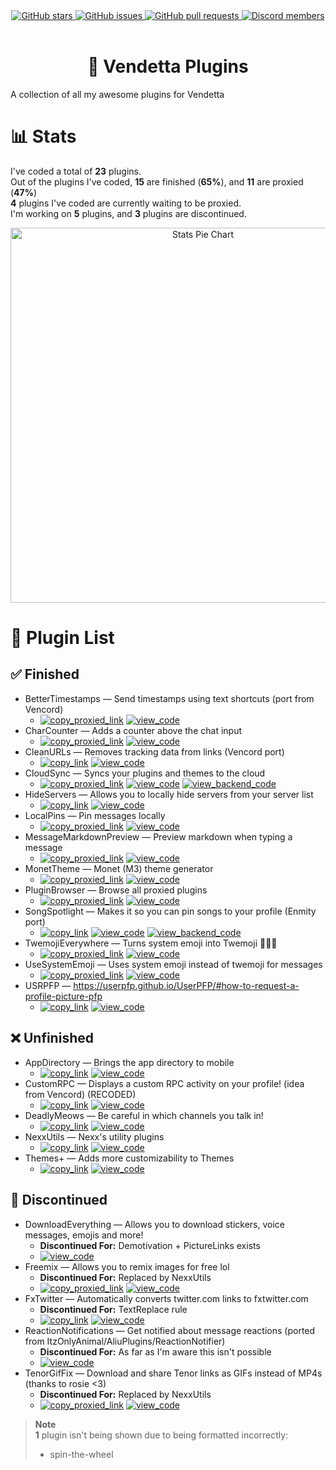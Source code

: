 <!--
	* This file was autogenerated
	* If you want to change anything, do so in the readmes.mjs file
	* https://github.com/nexpid/VendettaPlugins/edit/main/readmes.mjs
-->

<div align="center">
	<a href="https://github.com/nexpid/VendettaPlugins/stargazers">
		<img alt="GitHub stars" src="https://img.shields.io/github/stars/nexpid/VendettaPlugins?style=for-the-badge&color=b4befe&labelColor=1e1e2e&logo=starship&logoColor=fff">
	</a>
	<a href="https://github.com/nexpid/VendettaPlugins/issues">
		<img alt="GitHub issues" src="https://img.shields.io/github/issues/nexpid/VendettaPlugins?style=for-the-badge&color=74c7ec&labelColor=1e1e2e&logo=gitbook&logoColor=fff">
	</a>
	<a href="https://github.com/nexpid/VendettaPlugins/pulls">
		<img alt="GitHub pull requests" src="https://img.shields.io/github/issues-pr/nexpid/VendettaPlugins?style=for-the-badge&color=a6e3a1&labelColor=1e1e2e&logo=saucelabs&logoColor=fff">
	</a>
	<a href="https://discord.gg/n9QQ4XhhJP">
		<img alt="Discord members" src="https://img.shields.io/discord/1015931589865246730?style=for-the-badge&color=eba0ac&labelColor=1e1e2e&logo=discord&logoColor=fff">
	</a>
</div>
<br/>
<div align="center">
	<h1>🌙 Vendetta Plugins</h1>
</div>

A collection of all my awesome plugins for Vendetta

# 📊 Stats

I've coded a total of **23** plugins.  
Out of the plugins I've coded, **15** are finished (**65%**), and **11** are proxied (**47%**)  
**4** plugins I've coded are currently waiting to be proxied.  
I'm working on **5** plugins, and **3** plugins are discontinued.

<div align="center">
	<img alt="Stats Pie Chart" src="https://quickchart.io/chart?c=%7B%22type%22%3A%22doughnut%22%2C%22data%22%3A%7B%22labels%22%3A%5B%22Finished%22%2C%22Unfinished%22%2C%22Discontinued%22%5D%2C%22datasets%22%3A%5B%7B%22data%22%3A%5B15%2C5%2C3%5D%2C%22backgroundColor%22%3A%5B%22%23a6e3a1%22%2C%22%239399b2%22%2C%22%23f38ba8%22%5D%2C%22datalabels%22%3A%7B%22labels%22%3A%7B%22index%22%3A%7B%22color%22%3A%22%23FFF%22%2C%22font%22%3A%7B%22size%22%3A18%7D%2C%22align%22%3A%22end%22%2C%22anchor%22%3A%22end%22%2C%22formatter%22%3A(_%2C%20ctx)%20%3D%3E%20ctx.chart.data.labels%5Bctx.dataIndex%5D%7D%2C%22name%22%3A%7B%22color%22%3A%22%23222%22%2C%22backgroundColor%22%3A%22%23FFF%22%2C%22borderRadius%22%3A4%2C%22offset%22%3A0%2C%22padding%22%3A2%2C%22font%22%3A%7B%22size%22%3A16%7D%2C%22align%22%3A%22top%22%2C%22formatter%22%3A(val)%20%3D%3E%20%60%24%7BMath.floor((val%20%2F%2023)%20*%20100)%7D%25%60%7D%2C%22value%22%3A%7B%22color%22%3A%22%23FFF%22%2C%22font%22%3A%7B%22size%22%3A16%7D%2C%22padding%22%3A0%2C%22align%22%3A%22bottom%22%7D%7D%7D%7D%5D%7D%2C%22options%22%3A%7B%22legend%22%3A%7B%22display%22%3Afalse%7D%2C%22layout%22%3A%7B%22padding%22%3A%7B%22top%22%3A30%2C%22bottom%22%3A30%7D%7D%2C%22plugins%22%3A%7B%22datalabels%22%3A%7B%22display%22%3Atrue%7D%2C%22doughnutlabel%22%3A%7B%22color%22%3A%22%23FFF%22%2C%22labels%22%3A%5B%7B%22text%22%3A23%2C%22font%22%3A%7B%22size%22%3A20%2C%22weight%22%3A%22bold%22%7D%7D%2C%7B%22text%22%3A%22plugins%22%7D%5D%7D%7D%7D%7D" width=600 />
</div>

# 📃 Plugin List

## ✅ Finished

- BetterTimestamps — Send timestamps using text shortcuts (port from Vencord)
	- [<img alt="copy_proxied_link" src="https://img.shields.io/badge/copy_proxied_link-1e1e2e?style=for-the-badge" />](https://vd-plugins.github.io/proxy/vendetta.nexpid.xyz/better-timestamps) [<img alt="view_code" src="https://img.shields.io/badge/view_code-1e1e2e?style=for-the-badge" />](https://github.com/nexpid/VendettaPlugins/tree/main/plugins/better-timestamps)
- CharCounter — Adds a counter above the chat input
	- [<img alt="copy_proxied_link" src="https://img.shields.io/badge/copy_proxied_link-1e1e2e?style=for-the-badge" />](https://vd-plugins.github.io/proxy/vendetta.nexpid.xyz/char-counter) [<img alt="view_code" src="https://img.shields.io/badge/view_code-1e1e2e?style=for-the-badge" />](https://github.com/nexpid/VendettaPlugins/tree/main/plugins/char-counter)
- CleanURLs — Removes tracking data from links (Vencord port)
	- [<img alt="copy_link" src="https://img.shields.io/badge/copy_link-1e1e2e?style=for-the-badge" />](https://vendetta.nexpid.xyz/clean-urls) [<img alt="view_code" src="https://img.shields.io/badge/view_code-1e1e2e?style=for-the-badge" />](https://github.com/nexpid/VendettaPlugins/tree/main/plugins/clean-urls)
- CloudSync — Syncs your plugins and themes to the cloud
	- [<img alt="copy_proxied_link" src="https://img.shields.io/badge/copy_proxied_link-1e1e2e?style=for-the-badge" />](https://vd-plugins.github.io/proxy/vendetta.nexpid.xyz/cloud-sync) [<img alt="view_code" src="https://img.shields.io/badge/view_code-1e1e2e?style=for-the-badge" />](https://github.com/nexpid/VendettaPlugins/tree/main/plugins/cloud-sync) [<img alt="view_backend_code" src="https://img.shields.io/badge/view_backend_code-1e1e2e?style=for-the-badge" />](https://github.com/nexpid/VendettaCloudSync)
- HideServers — Allows you to locally hide servers from your server list
	- [<img alt="copy_link" src="https://img.shields.io/badge/copy_link-1e1e2e?style=for-the-badge" />](https://vendetta.nexpid.xyz/hide-servers) [<img alt="view_code" src="https://img.shields.io/badge/view_code-1e1e2e?style=for-the-badge" />](https://github.com/nexpid/VendettaPlugins/tree/main/plugins/hide-servers)
- LocalPins — Pin messages locally
	- [<img alt="copy_proxied_link" src="https://img.shields.io/badge/copy_proxied_link-1e1e2e?style=for-the-badge" />](https://vd-plugins.github.io/proxy/vendetta.nexpid.xyz/local-pins) [<img alt="view_code" src="https://img.shields.io/badge/view_code-1e1e2e?style=for-the-badge" />](https://github.com/nexpid/VendettaPlugins/tree/main/plugins/local-pins)
- MessageMarkdownPreview — Preview markdown when typing a message
	- [<img alt="copy_proxied_link" src="https://img.shields.io/badge/copy_proxied_link-1e1e2e?style=for-the-badge" />](https://vd-plugins.github.io/proxy/vendetta.nexpid.xyz/message-markdown-preview) [<img alt="view_code" src="https://img.shields.io/badge/view_code-1e1e2e?style=for-the-badge" />](https://github.com/nexpid/VendettaPlugins/tree/main/plugins/message-markdown-preview)
- MonetTheme — Monet (M3) theme generator
	- [<img alt="copy_proxied_link" src="https://img.shields.io/badge/copy_proxied_link-1e1e2e?style=for-the-badge" />](https://vd-plugins.github.io/proxy/vendetta.nexpid.xyz/monet-theme) [<img alt="view_code" src="https://img.shields.io/badge/view_code-1e1e2e?style=for-the-badge" />](https://github.com/nexpid/VendettaPlugins/tree/main/plugins/monet-theme)
- PluginBrowser — Browse all proxied plugins
	- [<img alt="copy_proxied_link" src="https://img.shields.io/badge/copy_proxied_link-1e1e2e?style=for-the-badge" />](https://vd-plugins.github.io/proxy/vendetta.nexpid.xyz/plugin-browser) [<img alt="view_code" src="https://img.shields.io/badge/view_code-1e1e2e?style=for-the-badge" />](https://github.com/nexpid/VendettaPlugins/tree/main/plugins/plugin-browser)
- SongSpotlight — Makes it so you can pin songs to your profile (Enmity port)
	- [<img alt="copy_link" src="https://img.shields.io/badge/copy_link-1e1e2e?style=for-the-badge" />](https://vendetta.nexpid.xyz/song-spotlight) [<img alt="view_code" src="https://img.shields.io/badge/view_code-1e1e2e?style=for-the-badge" />](https://github.com/nexpid/VendettaPlugins/tree/main/plugins/song-spotlight) [<img alt="view_backend_code" src="https://img.shields.io/badge/view_backend_code-1e1e2e?style=for-the-badge" />](https://github.com/nexpid/VendettaSongSpotlight)
- TwemojiEverywhere — Turns system emoji into Twemoji 👋😀🎉
	- [<img alt="copy_proxied_link" src="https://img.shields.io/badge/copy_proxied_link-1e1e2e?style=for-the-badge" />](https://vd-plugins.github.io/proxy/vendetta.nexpid.xyz/twemoji-everywhere) [<img alt="view_code" src="https://img.shields.io/badge/view_code-1e1e2e?style=for-the-badge" />](https://github.com/nexpid/VendettaPlugins/tree/main/plugins/twemoji-everywhere)
- UseSystemEmoji — Uses system emoji instead of twemoji for messages
	- [<img alt="copy_proxied_link" src="https://img.shields.io/badge/copy_proxied_link-1e1e2e?style=for-the-badge" />](https://vd-plugins.github.io/proxy/gabe616.github.io/VendettaPlugins/use-system-emoji) [<img alt="view_code" src="https://img.shields.io/badge/view_code-1e1e2e?style=for-the-badge" />](https://github.com/nexpid/VendettaPlugins/tree/main/plugins/use-system-emoji)
- USRPFP — https://userpfp.github.io/UserPFP/#how-to-request-a-profile-picture-pfp
	- [<img alt="copy_link" src="https://img.shields.io/badge/copy_link-1e1e2e?style=for-the-badge" />](https://vendetta.nexpid.xyz/usrpfp) [<img alt="view_code" src="https://img.shields.io/badge/view_code-1e1e2e?style=for-the-badge" />](https://github.com/nexpid/VendettaPlugins/tree/main/plugins/usrpfp)

## ❌ Unfinished

- AppDirectory — Brings the app directory to mobile
	- [<img alt="copy_link" src="https://img.shields.io/badge/copy_link-1e1e2e?style=for-the-badge" />](https://vendetta.nexpid.xyz/app-directory) [<img alt="view_code" src="https://img.shields.io/badge/view_code-1e1e2e?style=for-the-badge" />](https://github.com/nexpid/VendettaPlugins/tree/main/plugins/app-directory)
- CustomRPC — Displays a custom RPC activity on your profile! (idea from Vencord) (RECODED)
	- [<img alt="copy_link" src="https://img.shields.io/badge/copy_link-1e1e2e?style=for-the-badge" />](https://vendetta.nexpid.xyz/customrpc) [<img alt="view_code" src="https://img.shields.io/badge/view_code-1e1e2e?style=for-the-badge" />](https://github.com/nexpid/VendettaPlugins/tree/main/plugins/customrpc)
- DeadlyMeows — Be careful in which channels you talk in!
	- [<img alt="copy_link" src="https://img.shields.io/badge/copy_link-1e1e2e?style=for-the-badge" />](https://vendetta.nexpid.xyz/deadly-meows) [<img alt="view_code" src="https://img.shields.io/badge/view_code-1e1e2e?style=for-the-badge" />](https://github.com/nexpid/VendettaPlugins/tree/main/plugins/deadly-meows)
- NexxUtils — Nexx's utility plugins
	- [<img alt="copy_link" src="https://img.shields.io/badge/copy_link-1e1e2e?style=for-the-badge" />](https://vendetta.nexpid.xyz/nexxutils) [<img alt="view_code" src="https://img.shields.io/badge/view_code-1e1e2e?style=for-the-badge" />](https://github.com/nexpid/VendettaPlugins/tree/main/plugins/nexxutils)
- Themes+ — Adds more customizability to Themes
	- [<img alt="copy_link" src="https://img.shields.io/badge/copy_link-1e1e2e?style=for-the-badge" />](https://vendetta.nexpid.xyz/themes-plus) [<img alt="view_code" src="https://img.shields.io/badge/view_code-1e1e2e?style=for-the-badge" />](https://github.com/nexpid/VendettaPlugins/tree/main/plugins/themes-plus)

## 🎫 Discontinued

- DownloadEverything — Allows you to download stickers, voice messages, emojis and more!
	- **Discontinued For:** Demotivation + PictureLinks exists
	- [<img alt="view_code" src="https://img.shields.io/badge/view_code-1e1e2e?style=for-the-badge" />](https://github.com/nexpid/VendettaPlugins/tree/main/plugins/download-everything)
- Freemix — Allows you to remix images for free lol
	- **Discontinued For:** Replaced by NexxUtils
	- [<img alt="copy_proxied_link" src="https://img.shields.io/badge/copy_proxied_link-1e1e2e?style=for-the-badge" />](https://vd-plugins.github.io/proxy/vendetta.nexpid.xyz/freemix) [<img alt="view_code" src="https://img.shields.io/badge/view_code-1e1e2e?style=for-the-badge" />](https://github.com/nexpid/VendettaPlugins/tree/main/plugins/freemix)
- FxTwitter — Automatically converts twitter.com links to fxtwitter.com
	- **Discontinued For:** TextReplace rule
	- [<img alt="copy_link" src="https://img.shields.io/badge/copy_link-1e1e2e?style=for-the-badge" />](https://vendetta.nexpid.xyz/fxtwitter) [<img alt="view_code" src="https://img.shields.io/badge/view_code-1e1e2e?style=for-the-badge" />](https://github.com/nexpid/VendettaPlugins/tree/main/plugins/fxtwitter)
- ReactionNotifications — Get notified about message reactions (ported from ItzOnlyAnimal/AliuPlugins/ReactionNotifier)
	- **Discontinued For:** As far as I'm aware this isn't possible
	- [<img alt="view_code" src="https://img.shields.io/badge/view_code-1e1e2e?style=for-the-badge" />](https://github.com/nexpid/VendettaPlugins/tree/main/plugins/reaction-notifications)
- TenorGifFix — Download and share Tenor links as GIFs instead of MP4s (thanks to rosie <3)
	- **Discontinued For:** Replaced by NexxUtils
	- [<img alt="copy_proxied_link" src="https://img.shields.io/badge/copy_proxied_link-1e1e2e?style=for-the-badge" />](https://vd-plugins.github.io/proxy/gabe616.github.io/VendettaPlugins/tenor-gif-fix) [<img alt="view_code" src="https://img.shields.io/badge/view_code-1e1e2e?style=for-the-badge" />](https://github.com/nexpid/VendettaPlugins/tree/main/plugins/tenor-gif-fix)

> **Note**  
> **1** plugin isn't being shown due to being formatted incorrectly:  
> - spin-the-wheel  